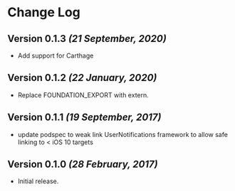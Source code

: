 Change Log
==========

Version 0.1.3 *(21 September, 2020)*
-------------------------------------------
- Add support for Carthage


Version 0.1.2 *(22 January, 2020)*
-------------------------------------------
- Replace FOUNDATION_EXPORT with extern.


Version 0.1.1 *(19 September, 2017)*
-------------------------------------------

- update podspec to weak link UserNotifications framework to allow safe linking to < iOS 10 targets

Version 0.1.0 *(28 February, 2017)*
-------------------------------------------

- Initial release.
